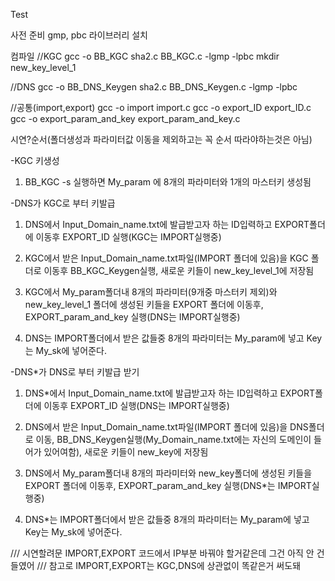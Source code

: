 Test

사전 준비
gmp, pbc 라이브러리 설치

컴파일
//KGC
gcc -o BB_KGC sha2.c BB_KGC.c -lgmp -lpbc
mkdir new_key_level_1

//DNS
gcc -o BB_DNS_Keygen sha2.c BB_DNS_Keygen.c -lgmp -lpbc

//공통(import,export)
gcc -o import import.c
gcc -o export_ID export_ID.c
gcc -o export_param_and_key export_param_and_key.c


시연?순서(폴더생성과 파라미터값 이동을 제외하고는 꼭 순서 따라야하는것은 아님)

-KGC 키생성 

1. BB_KGC -s 실행하면 My_param 에 8개의 파라미터와 1개의 마스터키 생성됨

-DNS가 KGC로 부터 키발급

1. DNS에서 Input_Domain_name.txt에 발급받고자 하는 ID입력하고 EXPORT폴더에 이동후 EXPORT_ID 실행(KGC는 IMPORT실행중)

2. KGC에서 받은 Input_Domain_name.txt파일(IMPORT 폴더에 있음)을 KGC 폴더로 이동후 BB_KGC_Keygen실행, 새로운 키들이 new_key_level_1에 저장됨

3. KGC에서 My_param폴더내 8개의 파라미터(9개중 마스터키 제외)와 new_key_level_1 폴더에 생성된 키들을 EXPORT 폴더에 이동후, EXPORT_param_and_key 실행(DNS는 IMPORT실행중)

4. DNS는 IMPORT폴더에서 받은 값들중 8개의 파라미터는 My_param에 넣고 Key는 My_sk에 넣어준다.


-DNS*가 DNS로 부터 키발급 받기

1. DNS*에서 Input_Domain_name.txt에 발급받고자 하는 ID입력하고 EXPORT폴더에 이동후 EXPORT_ID 실행(DNS는 IMPORT실행중)

2. DNS에서 받은 Input_Domain_name.txt파일(IMPORT 폴더에 있음)을 DNS폴더로 이동, BB_DNS_Keygen실행(My_Domain_name.txt에는 자신의 도메인이 들어가 있어여함), 새로운 키들이 new_key에 저장됨

3. DNS에서 My_param폴더내 8개의 파라미터와 new_key폴더에 생성된 키들을 EXPORT 폴더에 이동후, EXPORT_param_and_key 실행(DNS*는 IMPORT실행중)

4. DNS*는 IMPORT폴더에서 받은 값들중 8개의 파라미터는 My_param에 넣고 Key는 My_sk에 넣어준다.



/// 시연할려문 IMPORT,EXPORT 코드에서 IP부분 바꿔야 할거같은데 그건 아직 안 건들였어
/// 참고로 IMPORT,EXPORT는 KGC,DNS에 상관없이 똑같은거 써도돼